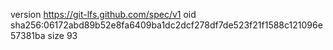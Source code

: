 version https://git-lfs.github.com/spec/v1
oid sha256:06172abd89b52e8fa6409ba1dc2dcf278df7de523f21f1588c121096e57381ba
size 93
